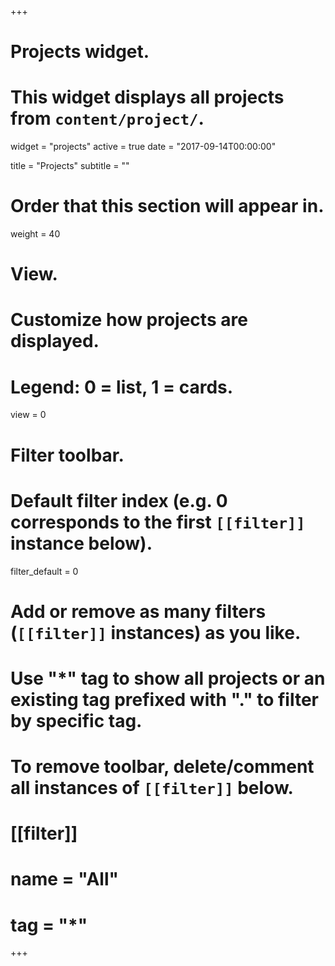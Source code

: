 +++
# Projects widget.
# This widget displays all projects from `content/project/`.
widget = "projects"
active = true
date = "2017-09-14T00:00:00"

title = "Projects"
subtitle = ""

# Order that this section will appear in.
weight = 40

# View.
# Customize how projects are displayed.
# Legend: 0 = list, 1 = cards.
view = 0

# Filter toolbar.

# Default filter index (e.g. 0 corresponds to the first `[[filter]]` instance below).
filter_default = 0

# Add or remove as many filters (`[[filter]]` instances) as you like.
# Use "*" tag to show all projects or an existing tag prefixed with "." to filter by specific tag.
# To remove toolbar, delete/comment all instances of `[[filter]]` below.
# [[filter]]
#   name = "All"
#   tag = "*"
+++

